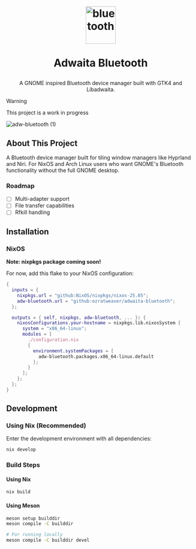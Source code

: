 <h1>
<p align="center">
  <img width="80" height="100" alt="bluetooth" src="https://github.com/user-attachments/assets/f9f9e18c-2cd3-48f6-a465-d228b2f223c3" />
  <br>
  <br>
  Adwaita Bluetooth
</h1>
<p align="center">
    A GNOME inspired Bluetooth device manager built with GTK4 and Libadwaita.
    <br />
</p>
</p>

> [!WARNING]
> This project is a work in progress


![adw-bluetooth (1)](https://github.com/user-attachments/assets/ce22f86a-3983-45ba-b999-a3d3328446f3)


## About This Project

A Bluetooth device manager built for tiling window managers like Hyprland and Niri. For NixOS and Arch Linux users who want GNOME's Bluetooth functionality without the full GNOME desktop.

### Roadmap

- [ ] Multi-adapter support
- [ ] File transfer capabilities
- [ ] Rfkill handling

## Installation

### NixOS

**Note: nixpkgs package coming soon!**

For now, add this flake to your NixOS configuration:

```nix
{
  inputs = {
    nixpkgs.url = "github:NixOS/nixpkgs/nixos-25.05";
    adw-bluetooth.url = "github:ezratweaver/adwaita-bluetooth";
  };

  outputs = { self, nixpkgs, adw-bluetooth, ... }: {
    nixosConfigurations.your-hostname = nixpkgs.lib.nixosSystem {
      system = "x86_64-linux";
      modules = [
        ./configuration.nix
        {
          environment.systemPackages = [
            adw-bluetooth.packages.x86_64-linux.default
          ];
        }
      ];
    };
  };
}
```


## Development

### Using Nix (Recommended)

Enter the development environment with all dependencies:

```bash
nix develop
```

### Build Steps

#### Using Nix

```bash
nix build
```


#### Using Meson

```bash
meson setup builddir
meson compile -C builddir

# For running locally
meson compile -C builddir devel
```
